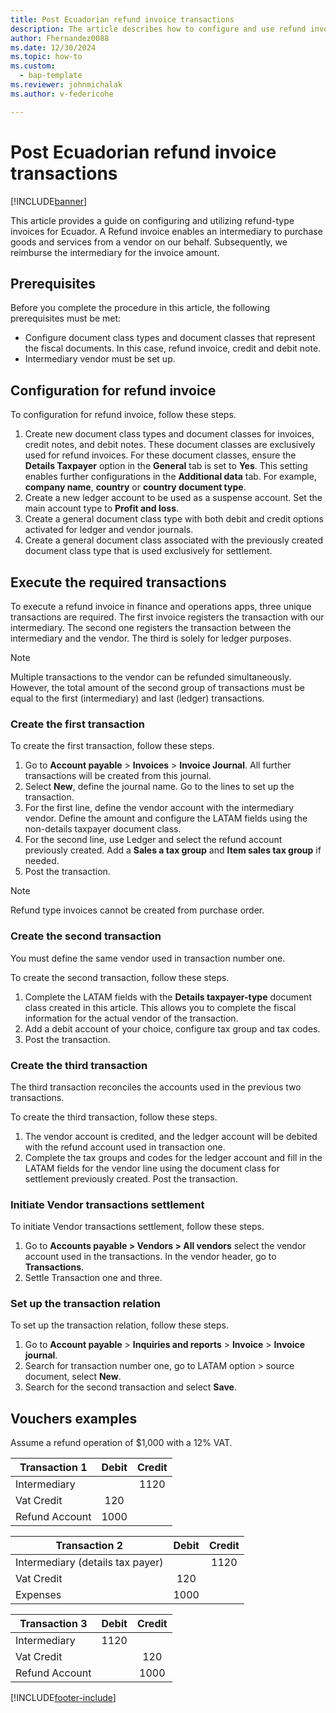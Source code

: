 ```yaml
---
title: Post Ecuadorian refund invoice transactions
description: The article describes how to configure and use refund invoices for Ecuador. 
author: Fhernandez0088
ms.date: 12/30/2024
ms.topic: how-to
ms.custom: 
  - bap-template
ms.reviewer: johnmichalak
ms.author: v-federicohe

---
```


# Post Ecuadorian refund invoice transactions

[!INCLUDE[banner](../../includes/banner.md)]

This article provides a guide on configuring and utilizing refund-type invoices for Ecuador. A Refund invoice enables an intermediary to purchase goods and services from a vendor on our behalf. Subsequently, we reimburse the intermediary for the invoice amount.

## Prerequisites
Before you complete the procedure in this article, the following prerequisites must be met:

- Configure document class types and document classes that represent the fiscal documents. In this case, refund invoice, credit and debit note.
- Intermediary vendor must be set up.


## Configuration for refund invoice

To configuration for refund invoice, follow these steps.

1. Create new document class types and document classes for invoices, credit notes, and debit notes. These document classes are exclusively used for refund invoices. For these document classes, ensure the **Details Taxpayer** option in the **General** tab is set to **Yes**. This setting enables further configurations in the **Additional data** tab. For example, **company name**, **country** or **country document type**.
1. Create a new ledger account to be used as a suspense account. Set the main account type to **Profit and loss**.
1. Create a general document class type with both debit and credit options activated for ledger and vendor journals.
1. Create a general document class associated with the previously created document class type that is used exclusively for settlement.

## Execute the required transactions

To execute a refund invoice in finance and operations apps, three unique transactions are required. The first invoice registers the transaction with our intermediary. The second one registers the transaction between the intermediary and the vendor. The third is solely for ledger purposes.

> [!NOTE]
> Multiple transactions to the vendor can be refunded simultaneously. However, the total amount of the second group of transactions must be equal to the first (intermediary) and last (ledger) transactions.

### Create the first transaction 

To create the first transaction, follow these steps.

1. Go to **Account payable** \> **Invoices** \> **Invoice Journal**. All further transactions will be created from this journal.
1. Select **New**, define the journal name. Go to the lines to set up the transaction.
1. For the first line, define the vendor account with the intermediary vendor. Define the amount and configure the LATAM fields using the non-details taxpayer document class.
1. For the second line, use Ledger and select the refund account previously created. Add a **Sales a tax group** and **Item sales tax group** if needed.
1. Post the transaction.

> [!NOTE]
> Refund type invoices cannot be created from purchase order.

### Create the second transaction 

You must define the same vendor used in transaction number one. 

To create the second transaction, follow these steps.

1. Complete the LATAM fields with the **Details taxpayer-type** document class created in this article. This allows you to complete the fiscal information for the actual vendor of the transaction.
1. Add a debit account of your choice, configure tax group and tax codes.
1. Post the transaction.

### Create the third transaction 

The third transaction reconciles the accounts used in the previous two transactions. 

To create the third transaction, follow these steps.

1. The vendor account is credited, and the ledger account will be debited with the refund account used in transaction one.
1. Complete the tax groups and codes for the ledger account and fill in the LATAM fields for the vendor line using the document class for settlement previously created. Post the transaction.
 
### Initiate Vendor transactions settlement

To initiate Vendor transactions settlement, follow these steps.

1. Go to **Accounts payable > Vendors > All vendors** select the vendor account used in the transactions. In the vendor header, go to **Transactions**.
1. Settle Transaction one and three.

### Set up the transaction relation

To set up the transaction relation, follow these steps.

1. Go to **Account payable** \> **Inquiries and reports** \> **Invoice** \> **Invoice journal**.
1. Search for transaction number one, go to LATAM option > source document, select **New**.
1. Search for the second transaction and select **Save**.

## Vouchers examples

Assume a refund operation of $1,000 with a 12% VAT.


| Transaction 1  | Debit |Credit|
| ------------- |:-------------:|:-------------:|
| Intermediary      |      | 1120 |
| Vat Credit      | 120     |
| Refund Account      | 1000     |

| Transaction 2  | Debit |Credit|
| ------------- |:-------------:|:-------------:|
| Intermediary (details tax payer)      |      | 1120 |
| Vat Credit      | 120     |
| Expenses      | 1000     |

| Transaction 3  | Debit |Credit|
| ------------- |:-------------:|:-------------:|
| Intermediary      | 1120     |  |
| Vat Credit      |      |120
| Refund Account      |      |1000

[!INCLUDE[footer-include](../../../includes/footer-banner.md)]
